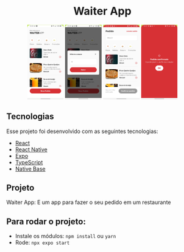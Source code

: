<h1 align="center">Waiter App</h1>

<p align="center">
  <img alt="Waiter App" src="./.screens/home.jpg" width="19%">
  <img alt="Waiter App" src="./.screens/table.jpg" width="19%">
  <img alt="Waiter App" src="./.screens/empty.jpg" width="19%">
  <img alt="Waiter App" src="./.screens/order.jpg" width="19%"/>
</p>

## Tecnologias

Esse projeto foi desenvolvido com as seguintes tecnologias:

- [React](https://reactjs.org)
- [React Native](https://reactnative.dev)
- [Expo](https://expo.io)
- [TypeScript](https://www.typescriptlang.org)
- [Native Base](https://docs.nativebase.io/)

## Projeto

Waiter App: E um app para fazer o seu pedido em um restaurante

## Para rodar o projeto:

- Instale os módulos: `npm install` ou `yarn`
- Rode: `npx expo start`
